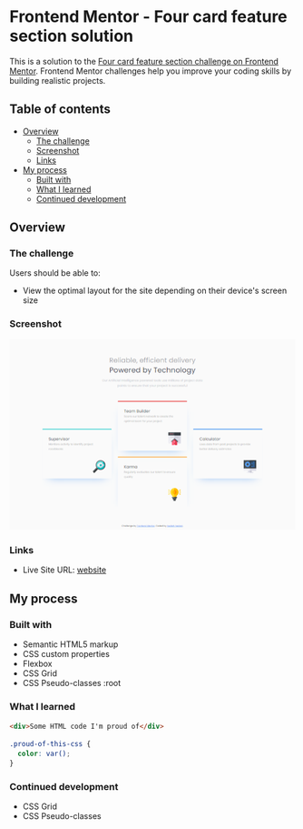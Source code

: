 # Frontend Mentor - Four card feature section solution

This is a solution to the [Four card feature section challenge on Frontend Mentor](https://www.frontendmentor.io/challenges/four-card-feature-section-weK1eFYK). Frontend Mentor challenges help you improve your coding skills by building realistic projects. 

## Table of contents

- [Overview](#overview)
  - [The challenge](#the-challenge)
  - [Screenshot](#screenshot)
  - [Links](#links)
- [My process](#my-process)
  - [Built with](#built-with)
  - [What I learned](#what-i-learned)
  - [Continued development](#continued-development)




## Overview

### The challenge

Users should be able to:

- View the optimal layout for the site depending on their device's screen size

### Screenshot

![website screenshot](./img/screenshotdesktop.jpg)

### Links

- Live Site URL: [website](https://hedize.github.io/)

## My process

### Built with

- Semantic HTML5 markup
- CSS custom properties
- Flexbox
- CSS Grid
- CSS Pseudo-classes :root


### What I learned

```html
<div>Some HTML code I'm proud of</div>
```
```css
.proud-of-this-css {
  color: var();
}
```

### Continued development

- CSS Grid
- CSS Pseudo-classes





